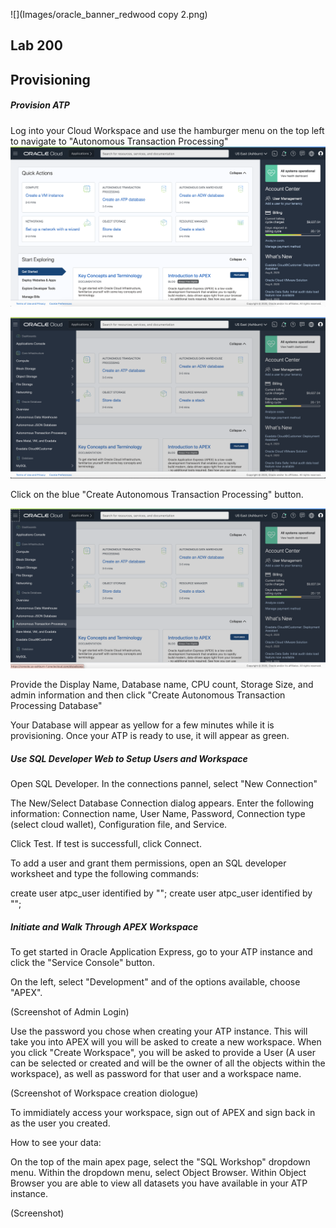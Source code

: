 ![](Images/oracle_banner_redwood copy 2.png)

## Lab 200
## Provisioning
##### Provision ATP

Log into your Cloud Workspace and use the hamburger menu on the top left to navigate to "Autonomous Transaction Processing" 
![](Images/ApexAssetImage1.png)

![](Images/ApexAssetImage2.png)

Click on the blue "Create Autonomous Transaction Processing" button.

![](Images/ApexAssetImage3.png)

Provide the Display Name, Database name, CPU count, Storage Size, and admin information and then click "Create Autonomous Transaction Processing Database"

Your Database will appear as yellow for a few minutes while it is provisioning.  Once your ATP is ready to use, it will appear as green.


##### Use SQL Developer Web to Setup Users and Workspace

Open SQL Developer.  In the connections pannel, select "New Connection"

The New/Select Database Connection dialog appears. Enter the following information: Connection name, User Name, Password, Connection type (select cloud wallet), Configuration file, and Service.

Click Test.  If test is successfull, click Connect.

To add a user and grant them permissions, open an SQL developer worksheet and type the following commands:

create user atpc_user identified by "<password>";
create user atpc_user identified by "<password>";
  

##### Initiate and Walk Through APEX Workspace

To get started in Oracle Application Express, go to your ATP instance and click the "Service Console" button.

On the left, select "Development" and of the options available, choose "APEX".

(Screenshot of Admin Login)

Use the password you chose when creating your ATP instance.  This will take you into APEX will you will be asked to create a new workspace.  When you click "Create Workspace", you will be asked to provide a User (A user can be selected or created and will be the owner of all the objects within the workspace), as well as password for that user and a workspace name.

(Screenshot of Workspace creation diologue)

To immidiately access your workspace, sign out of APEX and sign back in as the user you created.

How to see your data:

On the top of the main apex page, select the "SQL Workshop" dropdown menu. Within the dropdown menu, select Object Browser.  Within Object Browser you are able to view all datasets you have available in your ATP instance. 

(Screenshot)


